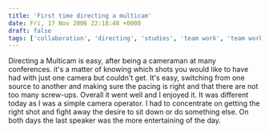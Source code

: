 ```yaml
---
title: 'First time directing a multicam'
date: Fri, 17 Nov 2006 22:18:48 +0000
draft: false
tags: ['collaboration', 'directing', 'studies', 'team work', 'team work', 'television production', 'university', 'work']
---
```


Directing a Multicam is easy, after being a cameraman at many conferences. it's a matter of knowing which shots you would like to have had with just one camera but couldn't get. It's easy, switching from one source to another and making sure the pacing is right and that there are not too many screw-ups. Overall it went well and I enjoyed it. It was different today as I was a simple camera operator. I had to concentrate on getting the right shot and fight away the desire to sit down or do something else. On both days the last speaker was the more entertaining of the day.